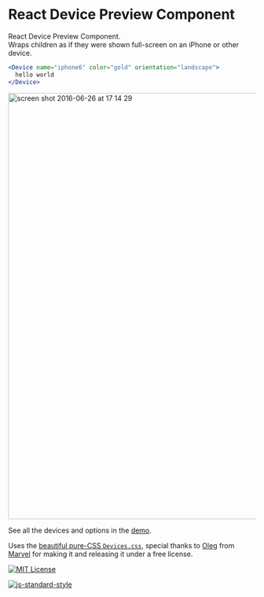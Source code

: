 # React Device Preview Component

React Device Preview Component.  
Wraps children as if they were shown full-screen on an iPhone or other device.

```jsx
<Device name="iphone6" color="gold" orientation="landscape">
  hello world
</Device>
```

<img width="867px" alt="screen shot 2016-06-26 at 17 14 29" src="https://cloud.githubusercontent.com/assets/134942/16363129/88fc640e-3bc1-11e6-9f3a-40f28d2cf0f1.png">

See all the devices and options in the [demo](#).

Uses the [beautiful pure-CSS `Devices.css`](http://marvelapp.github.io/devices.css/),
special thanks to [Oleg](http://twitter.com/olegtsaplin) from [Marvel](https://marvelapp.com/)
for making it and releasing it under a free license.

[![MIT License](https://img.shields.io/badge/license-MIT-brightgreen.svg)](./LICENSE)

[![js-standard-style](https://cdn.rawgit.com/feross/standard/master/badge.svg)](http://standardjs.com)
